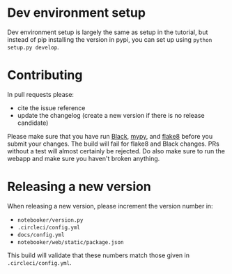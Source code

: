 # Dev environment setup

Dev environment setup is largely the same as setup in the tutorial, but instead of pip installing the version
in pypi, you can set up using `python setup.py develop`.


# Contributing
In pull requests please:
* cite the issue reference 
* update the changelog (create a new version if there is no release candidate)

Please make sure that you have
run [Black](https://black.readthedocs.io/en/stable/), [mypy](http://mypy-lang.org/), 
and [flake8](https://flake8.pycqa.org/en/latest/) before you submit your changes. 
The build will fail for flake8 and Black changes.
PRs without a test will almost certainly be rejected. 
Do also make sure to run the webapp and make sure you haven't broken anything.

# Releasing a new version
When releasing a new version, please increment the version number in:
* `notebooker/version.py`
* `.circleci/config.yml`
* `docs/config.yml`
* `notebooker/web/static/package.json`

This build will validate that these numbers match those given in `.circleci/config.yml`.

